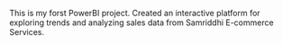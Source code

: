This is my forst PowerBI project.
Created an interactive platform for exploring trends and analyzing sales data from Samriddhi E-commerce Services.
